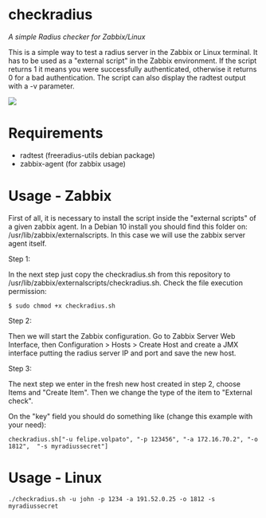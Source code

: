 # checkradius

*A simple Radius checker for Zabbix/Linux*

This is a simple way to test a radius server in the Zabbix or Linux terminal. It has to be used as a "external script" in the Zabbix environment. If the script returns 1 it means you were successfully authenticated, otherwise it returns 0 for a bad authentication. The script can also display the radtest output with a -v parameter.

<img src="https://freeradius.org/img/wordmark.svg?width=32"/>

# Requirements

* radtest (freeradius-utils debian package)
* zabbix-agent (for zabbix usage)


# Usage - Zabbix

First of all, it is necessary to install the script inside the "external scripts" of a given zabbix agent. In a Debian 10 install you should find this folder on: /usr/lib/zabbix/externalscripts. In this case we will use the zabbix server agent itself.

Step 1:

In the next step just copy the checkradius.sh from this repository to /usr/lib/zabbix/externalscripts/checkradius.sh. Check the file execution permission:

```
$ sudo chmod +x checkradius.sh
```

Step 2:

Then we will start the Zabbix configuration. Go to Zabbix Server Web Interface, then Configuration > Hosts > Create Host and create a JMX interface putting the radius server IP and port and save the new host.  

Step 3:

The next step we enter in the fresh new host created in step 2, choose Items and "Create Item". Then we change the type of the item to "External check". 

On the "key" field you should do something like (change this example with your need):

```
checkradius.sh["-u felipe.volpato", "-p 123456", "-a 172.16.70.2", "-o 1812",  "-s myradiussecret"]
```

# Usage - Linux

```
./checkradius.sh -u john -p 1234 -a 191.52.0.25 -o 1812 -s myradiussecret

```


